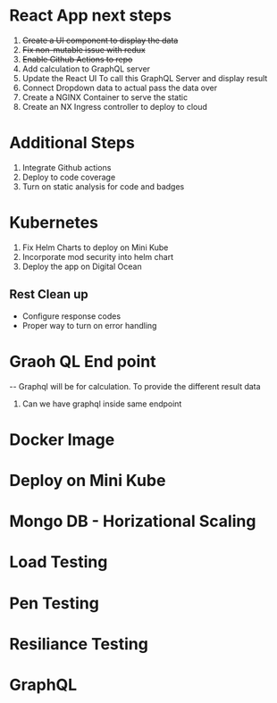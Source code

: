 # React App next steps
1. ~~Create a UI component to display the data~~ 
2. ~~Fix non-mutable issue with redux~~
3. ~~Enable Github Actions to repo~~
4. Add calculation to GraphQL server
5. Update the React UI To call this GraphQL Server and display result
6. Connect Dropdown data to actual pass the data over
7. Create a NGINX Container to serve the static
8. Create an NX Ingress controller to deploy to cloud

# Additional Steps
1. Integrate Github actions
2. Deploy to code coverage
3. Turn on static analysis for code and badges


# Kubernetes 
1. Fix Helm Charts to deploy on Mini Kube
2. Incorporate mod security into helm chart
3. Deploy the app on Digital Ocean

## Rest Clean up

- Configure response codes
- Proper way to turn on error handling

# Graoh QL End point

-- Graphql will be for calculation. To provide the different result data

1. Can we have graphql inside same endpoint

# Docker Image

# Deploy on Mini Kube

# Mongo DB - Horizational Scaling

# Load Testing

# Pen Testing

# Resiliance Testing

# GraphQL
